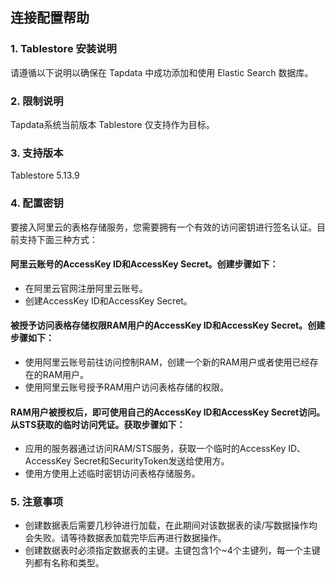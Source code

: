 ## **连接配置帮助**
### **1. Tablestore 安装说明**
请遵循以下说明以确保在 Tapdata 中成功添加和使用 Elastic Search 数据库。
### **2. 限制说明**
Tapdata系统当前版本 Tablestore 仅支持作为目标。

### **3. 支持版本**
Tablestore 5.13.9
### **4. 配置密钥**
要接入阿里云的表格存储服务，您需要拥有一个有效的访问密钥进行签名认证。目前支持下面三种方式：

#### 阿里云账号的AccessKey ID和AccessKey Secret。创建步骤如下： 
* 在阿里云官网注册阿里云账号。
* 创建AccessKey ID和AccessKey Secret。
#### 被授予访问表格存储权限RAM用户的AccessKey ID和AccessKey Secret。创建步骤如下：
* 使用阿里云账号前往访问控制RAM，创建一个新的RAM用户或者使用已经存在的RAM用户。
* 使用阿里云账号授予RAM用户访问表格存储的权限。
#### RAM用户被授权后，即可使用自己的AccessKey ID和AccessKey Secret访问。从STS获取的临时访问凭证。获取步骤如下：
* 应用的服务器通过访问RAM/STS服务，获取一个临时的AccessKey ID、AccessKey Secret和SecurityToken发送给使用方。
* 使用方使用上述临时密钥访问表格存储服务。

### **5. 注意事项**
* 创建数据表后需要几秒钟进行加载，在此期间对该数据表的读/写数据操作均会失败。请等待数据表加载完毕后再进行数据操作。
* 创建数据表时必须指定数据表的主键。主键包含1个~4个主键列，每一个主键列都有名称和类型。